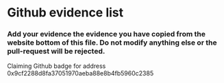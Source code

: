 # Github evidence list
### Add your evidence the evidence you have copied from the website bottom of this file. Do not modify anything else or the pull-request will be rejected.
Claiming Github badge for address 0x9cf2288d8fa37051970aeba88e8b4fb5960c2385
